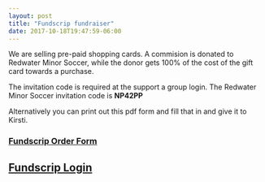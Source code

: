 ```yaml
---
layout: post
title: "Fundscrip fundraiser"
date: 2017-10-18T19:47:59-06:00
---
```


We are selling pre-paid shopping cards. A commision is donated to Redwater Minor Soccer, while the donor gets 100% of the cost of the gift card towards a purchase. 

The invitation code is required at the support a group login. The Redwater Minor Soccer invitation code is **NP42PP**

Alternatively you can print out this pdf form and fill that in and give it to Kirsti.

### [Fundscrip Order Form][order]

## [Fundscrip Login][link]

[link]: https://www.fundscrip.com/support-a-group 
[order]: http://redwatersoccer.ca/POF_38361_AB_20171019125951662.pdf
